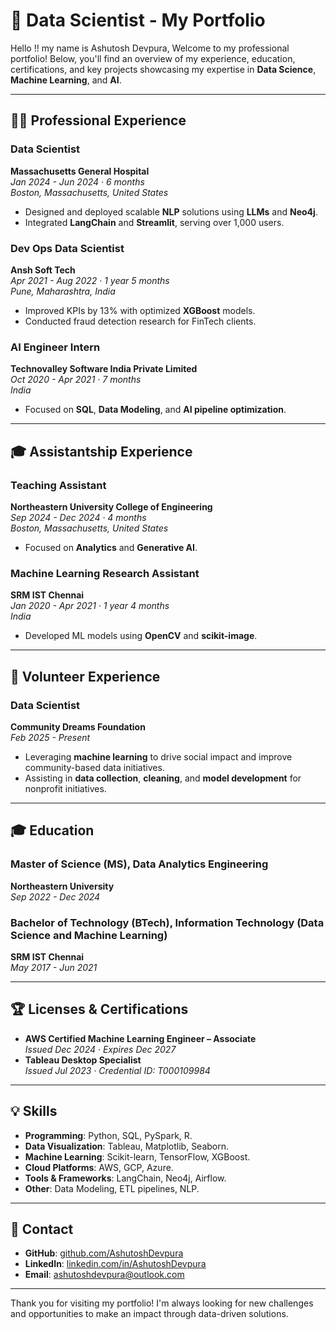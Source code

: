 # 🚀 Data Scientist - My Portfolio

Hello !! my name is Ashutosh Devpura, Welcome to my professional portfolio! Below, you'll find an overview of my experience, education, certifications, and key projects showcasing my expertise in **Data Science**, **Machine Learning**, and **AI**.

---

## 🧑‍💻 Professional Experience

### **Data Scientist**  
**Massachusetts General Hospital**  
*Jan 2024 - Jun 2024 · 6 months*  
*Boston, Massachusetts, United States*  
- Designed and deployed scalable **NLP** solutions using **LLMs** and **Neo4j**.  
- Integrated **LangChain** and **Streamlit**, serving over 1,000 users.  

### **Dev Ops Data Scientist**  
**Ansh Soft Tech**  
*Apr 2021 - Aug 2022 · 1 year 5 months*  
*Pune, Maharashtra, India*  
- Improved KPIs by 13% with optimized **XGBoost** models.  
- Conducted fraud detection research for FinTech clients.  

### **AI Engineer Intern**  
**Technovalley Software India Private Limited**  
*Oct 2020 - Apr 2021 · 7 months*  
*India*  
- Focused on **SQL**, **Data Modeling**, and **AI pipeline optimization**.  

---

## 🎓 Assistantship Experience

### **Teaching Assistant**  
**Northeastern University College of Engineering**  
*Sep 2024 - Dec 2024 · 4 months*  
*Boston, Massachusetts, United States*  
- Focused on **Analytics** and **Generative AI**.  

### **Machine Learning Research Assistant**  
**SRM IST Chennai**  
*Jan 2020 - Apr 2021 · 1 year 4 months*  
*India*  
- Developed ML models using **OpenCV** and **scikit-image**.  

---

## 🤝 Volunteer Experience

### **Data Scientist**  
**Community Dreams Foundation**  
*Feb 2025 - Present*  
- Leveraging **machine learning** to drive social impact and improve community-based data initiatives.  
- Assisting in **data collection**, **cleaning**, and **model development** for nonprofit initiatives.  

---

## 🎓 Education

### **Master of Science (MS), Data Analytics Engineering**  
**Northeastern University**  
*Sep 2022 - Dec 2024*  

### **Bachelor of Technology (BTech), Information Technology (Data Science and Machine Learning)**  
**SRM IST Chennai**  
*May 2017 - Jun 2021*  

---

## 🏆 Licenses & Certifications

- **AWS Certified Machine Learning Engineer – Associate**  
  *Issued Dec 2024 · Expires Dec 2027*  
- **Tableau Desktop Specialist**  
  *Issued Jul 2023 · Credential ID: T000109984*  

---

## 💡 Skills

- **Programming**: Python, SQL, PySpark, R.  
- **Data Visualization**: Tableau, Matplotlib, Seaborn.  
- **Machine Learning**: Scikit-learn, TensorFlow, XGBoost.  
- **Cloud Platforms**: AWS, GCP, Azure.  
- **Tools & Frameworks**: LangChain, Neo4j, Airflow.  
- **Other**: Data Modeling, ETL pipelines, NLP.  

---

## 💌 Contact

- **GitHub**: [github.com/AshutoshDevpura](https://github.com/AshutoshDevpura)  
- **LinkedIn**: [linkedin.com/in/AshutoshDevpura](https://linkedin.com/in/AshutoshDevpura)  
- **Email**: [ashutoshdevpura@outlook.com](mailto:ashutoshdevpura@outlook.com)  

---

Thank you for visiting my portfolio! I'm always looking for new challenges and opportunities to make an impact through data-driven solutions.

